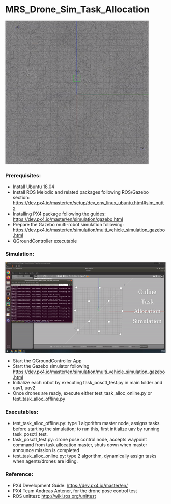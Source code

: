 # MRS_Drone_Sim_Task_Allocation

<a href="url"><img src="./Screenshot%20from%202020-12-04%2000-38-52.png" height="450" width="450" ></a>

### Prerequisites:
- Install Ubuntu 18.04
- Install ROS Melodic and related packages following ROS/Gazebo section: https://dev.px4.io/master/en/setup/dev_env_linux_ubuntu.html#sim_nuttx 
- Installing PX4 package following the guides: https://dev.px4.io/master/en/simulation/gazebo.html
- Prepare the Gazebo multi-robot simulation following: https://dev.px4.io/master/en/simulation/multi_vehicle_simulation_gazebo.html
- QGroundController executable

### Simulation:
<a href="url"><img src="./demo/online.gif" ></a>
- Start the QGroundController App
- Start the Gazebo simulator following https://dev.px4.io/master/en/simulation/multi_vehicle_simulation_gazebo.html
- Initialize each robot by executing task_posctl_test.py in main folder and uav1, uav2
- Once drones are ready, execute either test_task_alloc_online.py or test_task_alloc_offline.py

### Executables:
- test_task_alloc_offline.py: type 1 algorithm master node, assigns tasks before starting the simulation; to run this, first initialize uav by running task_posctl_test.
- task_posctl_test.py: drone pose control node, accepts waypoint command from task allocation master, shuts down when master announce mission is completed
- test_task_alloc_online.py: type 2 algorithm, dynamically assign tasks when agents/drones are idling.


### Reference:
- PX4 Development Guide: https://dev.px4.io/master/en/
- PX4 Team Andreas Antener, for the drone pose control test
- ROS unittest: http://wiki.ros.org/unittest
